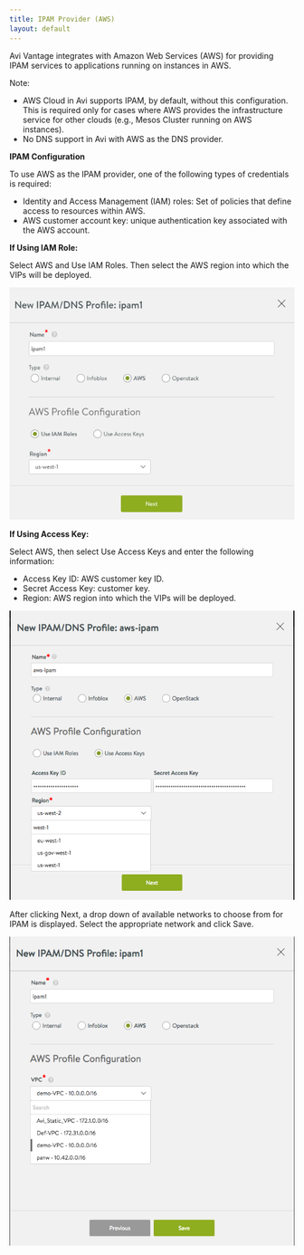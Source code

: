 ```yaml
---
title: IPAM Provider (AWS)
layout: default
---
```

Avi Vantage integrates with Amazon Web Services (AWS) for providing IPAM services to applications running on instances in AWS.

Note:

* AWS Cloud in Avi supports IPAM, by default, without this configuration. This is required only for cases where AWS provides the infrastructure service for other clouds (e.g., Mesos Cluster running on AWS instances).
* No DNS support in Avi with AWS as the DNS provider. 

**IPAM Configuration**

To use AWS as the IPAM provider, one of the following types of credentials is required:

* Identity and Access Management (IAM) roles: Set of policies that define access to resources within AWS.
* AWS customer account key: unique authentication key associated with the AWS account. 

**If Using IAM Role:**

Select AWS and Use IAM Roles. Then select the AWS region into which the VIPs will be deployed.

<img class="aligncenter wp-image-10193" src="img/ipam-aws-iamroles.png" alt="IPAM Provider (AWS) IAM roles" width="511" height="410">

**If Using Access Key:**

Select AWS, then select Use Access Keys and enter the following information:

* Access Key ID: AWS customer key ID.
* Secret Access Key: customer key.
* Region: AWS region into which the VIPs will be deployed. 

<a href="img/aws-ipam.png"><img class="aligncenter wp-image-11662" src="img/aws-ipam.png" alt="IPAM Provider (AWS)" width="511" height="511"></a>

After clicking Next, a drop down of available networks to choose from for IPAM is displayed. Select the appropriate network and click Save.

<a href="img/aws-vpc-select-2.png"><img class="aligncenter wp-image-10292" src="img/aws-vpc-select-2.png" alt="AWS VPC select" width="508" height="546"></a>
